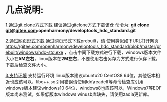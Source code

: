 # 几点说明:

[1.通过git clone方式下载](#section662115419449)
建议通过gitclone方式下载该仓 命令为:
**git clone git@gitee.com:openharmony/developtools_hdc_standard.git**

[2.通过网页形式下载](#section15908143623714)
通过网页形式下载prebuilt，请 使用类似如下URL打开网页  https://gitee.com/openharmony/developtools_hdc_standard/blob/master/prebuilt/windows/hdc-std.exe ，点击中间下载方式进行下载，windows版本文件大小在**5M左右**，linux版本在**2M左右**，不要使用右击另存为方式进行保存下载，下载后检查文件大小。

[3.支持环境](#section161941989596)
支持运行环境 linux版本建议ubuntu20 CentOS8 64位，其他版本相近也应该可以，libc++.so引用错误请使用ldd\readelf等命令检查库引用 windows版本建议windows10 64位，windows8也应该可以，Windows7等EOF版本尚未测试，如果低版本windows winusb库缺失，请使用zadia更新库。